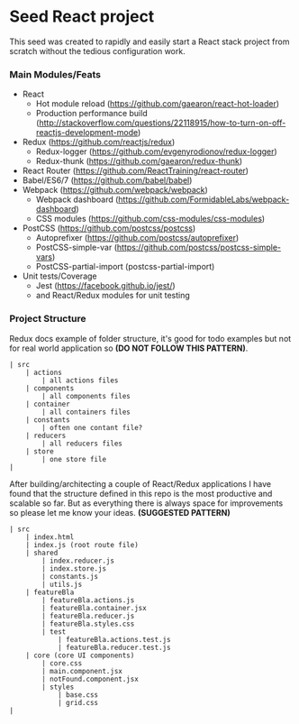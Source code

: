 # Seed React project

This seed was created to rapidly and easily start a React stack project from scratch without the tedious configuration work.

### Main Modules/Feats
- React
    - Hot module reload (https://github.com/gaearon/react-hot-loader)
    - Production performance build (http://stackoverflow.com/questions/22118915/how-to-turn-on-off-reactjs-development-mode)
- Redux (https://github.com/reactjs/redux)
    - Redux-logger (https://github.com/evgenyrodionov/redux-logger)
    - Redux-thunk (https://github.com/gaearon/redux-thunk)
- React Router (https://github.com/ReactTraining/react-router)
- Babel/ES6/7 (https://github.com/babel/babel)
- Webpack (https://github.com/webpack/webpack)
    - Webpack dashboard (https://github.com/FormidableLabs/webpack-dashboard)
    - CSS modules (https://github.com/css-modules/css-modules)
- PostCSS (https://github.com/postcss/postcss)
    - Autoprefixer (https://github.com/postcss/autoprefixer)
    - PostCSS-simple-var (https://github.com/postcss/postcss-simple-vars)
    - PostCSS-partial-import (postcss-partial-import)
- Unit tests/Coverage
    - Jest (https://facebook.github.io/jest/)
    - and React/Redux modules for unit testing

### Project Structure

Redux docs example of folder structure, it's good for todo examples but not for real world application so **(DO NOT FOLLOW THIS PATTERN)**.
```
| src
    | actions
        | all actions files
    | components
        | all components files
    | container
        | all containers files
    | constants
        | often one contant file?
    | reducers
        | all reducers files
    | store
        | one store file
|
```

After building/architecting a couple of React/Redux applications I have found that the structure defined in this repo is the most productive and scalable so far. But as everything there is always space for improvements so please let me know your ideas. **(SUGGESTED PATTERN)**
```
| src
    | index.html
    | index.js (root route file)
    | shared
        | index.reducer.js
        | index.store.js
        | constants.js
        | utils.js
    | featureBla
        | featureBla.actions.js
        | featureBla.container.jsx
        | featureBla.reducer.js
        | featureBla.styles.css
        | test
            | featureBla.actions.test.js
            | featureBla.reducer.test.js
    | core (core UI components)
        | core.css
        | main.component.jsx
        | notFound.component.jsx
        | styles
            | base.css
            | grid.css
|
```
